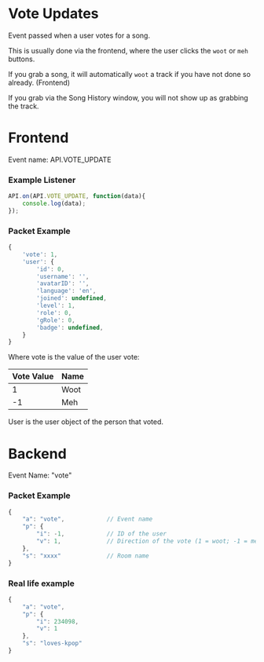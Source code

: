 # Vote Updates

Event passed when a user votes for a song.

This is usually done via the frontend, where the user clicks the `woot` or `meh` buttons.

If you grab a song, it will automatically `woot` a track if you have not done so already. (Frontend)

If you grab via the Song History window, you will not show up as grabbing the track.

# Frontend

Event name: API.VOTE_UPDATE

### Example Listener

```js
API.on(API.VOTE_UPDATE, function(data){
    console.log(data);
});
```

### Packet Example

```js
{
    'vote': 1,
    'user': {
        'id': 0,
        'username': '',
        'avatarID': '',
        'language': 'en',
        'joined': undefined,
        'level': 1,
        'role': 0,
        'gRole': 0,
        'badge': undefined,
    }
}
```

Where vote is the value of the user vote:

| Vote Value | Name |
| ---------- | ---- |
| 1          | Woot |
| -1         | Meh  |

User is the user object of the person that voted.

# Backend

Event Name: "vote"

### Packet Example

```js
{
    "a": "vote",            // Event name
    "p": {
        "i": -1,            // ID of the user
        "v": 1,             // Direction of the vote (1 = woot; -1 = meh)
    },
    "s": "xxxx"             // Room name
}
```
### Real life example
```js
{
    "a": "vote",
    "p": {
        "i": 234098,
        "v": 1
    },
    "s": "loves-kpop"
}
```